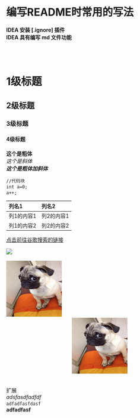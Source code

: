 # 编写README时常用的写法
**IDEA 安装 [.ignore] 插件**
<br>**IDEA 具有编写 md 文件功能**


<br><br>
# 1级标题
## 2级标题
### 3级标题
#### 4级标题
**这个是粗体** <br>
*这个是斜体* <br>
***这个是粗体加斜体*** <br>

```
//代码块
int a=0;
a++;
```

|列名1|列名2|
|:---|:---|
|列1的内容1|列2的内容1|
|列1的内容2|列2的内容2|

[点击前往谷歌搜索的链接](https://www.google.com.hk/)

![](https://github.com/HeTingwei/ReadmeLearn/blob/master/avatar1.jpg)

<img src="https://github.com/ManLikeTheWind/README-md-Learn/blob/master/13-38-36-image.jpg" width="150" height="150" alt="描述语言，写什么都不会显示出来"/>

<div align=center><img width="150" height="150" src="https://github.com/ManLikeTheWind/README-md-Learn/blob/master/13-38-36-image.jpg"/></div>

<br/>扩展
<br/>_adsfasdfadfdf_
<br/>`adfadfasfdasf`
<br/>**adfadfasf**